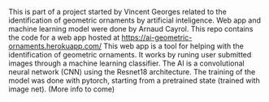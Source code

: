 This is part of a project started by Vincent Georges related to the identification of geometric ornaments by artificial inteligence. Web app and machine learning model were done by Arnaud Cayrol.
This repo contains the code for a web app hosted at https://ai-geometric-ornaments.herokuapp.com/
This web app is a tool for helping with the identification of geometric ornaments.
It works by runing user submitted images through a machine learning classifier.
The AI is a convolutional neural network (CNN) using the Resnet18 architecture.
The training of the model was done with pytorch, starting from a pretrained state (trained with image net). (More info to come)